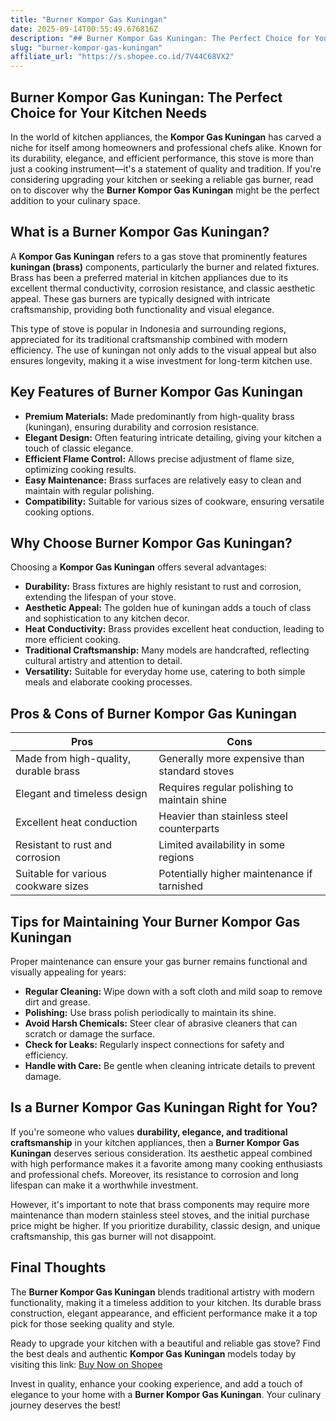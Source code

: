 ```yaml
---
title: "Burner Kompor Gas Kuningan"
date: 2025-09-14T00:55:49.676816Z
description: "## Burner Kompor Gas Kuningan: The Perfect Choice for Your Kitchen Needs..."
slug: "burner-kompor-gas-kuningan"
affiliate_url: "https://s.shopee.co.id/7V44C68VX2"
---
```

## Burner Kompor Gas Kuningan: The Perfect Choice for Your Kitchen Needs

In the world of kitchen appliances, the **Kompor Gas Kuningan** has carved a niche for itself among homeowners and professional chefs alike. Known for its durability, elegance, and efficient performance, this stove is more than just a cooking instrument—it's a statement of quality and tradition. If you're considering upgrading your kitchen or seeking a reliable gas burner, read on to discover why the **Burner Kompor Gas Kuningan** might be the perfect addition to your culinary space.

## What is a Burner Kompor Gas Kuningan?

A **Kompor Gas Kuningan** refers to a gas stove that prominently features **kuningan (brass)** components, particularly the burner and related fixtures. Brass has been a preferred material in kitchen appliances due to its excellent thermal conductivity, corrosion resistance, and classic aesthetic appeal. These gas burners are typically designed with intricate craftsmanship, providing both functionality and visual elegance.

This type of stove is popular in Indonesia and surrounding regions, appreciated for its traditional craftsmanship combined with modern efficiency. The use of kuningan not only adds to the visual appeal but also ensures longevity, making it a wise investment for long-term kitchen use.

## Key Features of Burner Kompor Gas Kuningan

- **Premium Materials:** Made predominantly from high-quality brass (kuningan), ensuring durability and corrosion resistance.
- **Elegant Design:** Often featuring intricate detailing, giving your kitchen a touch of classic elegance.
- **Efficient Flame Control:** Allows precise adjustment of flame size, optimizing cooking results.
- **Easy Maintenance:** Brass surfaces are relatively easy to clean and maintain with regular polishing.
- **Compatibility:** Suitable for various sizes of cookware, ensuring versatile cooking options.

## Why Choose Burner Kompor Gas Kuningan?

Choosing a **Kompor Gas Kuningan** offers several advantages:

- **Durability:** Brass fixtures are highly resistant to rust and corrosion, extending the lifespan of your stove.
- **Aesthetic Appeal:** The golden hue of kuningan adds a touch of class and sophistication to any kitchen decor.
- **Heat Conductivity:** Brass provides excellent heat conduction, leading to more efficient cooking.
- **Traditional Craftsmanship:** Many models are handcrafted, reflecting cultural artistry and attention to detail.
- **Versatility:** Suitable for everyday home use, catering to both simple meals and elaborate cooking processes.

## Pros & Cons of Burner Kompor Gas Kuningan

| **Pros**                                      | **Cons**                                      |
|-----------------------------------------------|----------------------------------------------|
| Made from high-quality, durable brass       | Generally more expensive than standard stoves |
| Elegant and timeless design                  | Requires regular polishing to maintain shine|
| Excellent heat conduction                    | Heavier than stainless steel counterparts  |
| Resistant to rust and corrosion              | Limited availability in some regions       |
| Suitable for various cookware sizes           | Potentially higher maintenance if tarnished|

## Tips for Maintaining Your Burner Kompor Gas Kuningan

Proper maintenance can ensure your gas burner remains functional and visually appealing for years:

- **Regular Cleaning:** Wipe down with a soft cloth and mild soap to remove dirt and grease.
- **Polishing:** Use brass polish periodically to maintain its shine.
- **Avoid Harsh Chemicals:** Steer clear of abrasive cleaners that can scratch or damage the surface.
- **Check for Leaks:** Regularly inspect connections for safety and efficiency.
- **Handle with Care:** Be gentle when cleaning intricate details to prevent damage.

## Is a Burner Kompor Gas Kuningan Right for You?

If you're someone who values **durability, elegance, and traditional craftsmanship** in your kitchen appliances, then a **Burner Kompor Gas Kuningan** deserves serious consideration. Its aesthetic appeal combined with high performance makes it a favorite among many cooking enthusiasts and professional chefs. Moreover, its resistance to corrosion and long lifespan can make it a worthwhile investment.

However, it's important to note that brass components may require more maintenance than modern stainless steel stoves, and the initial purchase price might be higher. If you prioritize durability, classic design, and unique craftsmanship, this gas burner will not disappoint.

## Final Thoughts

The **Burner Kompor Gas Kuningan** blends traditional artistry with modern functionality, making it a timeless addition to your kitchen. Its durable brass construction, elegant appearance, and efficient performance make it a top pick for those seeking quality and style.

Ready to upgrade your kitchen with a beautiful and reliable gas stove? Find the best deals and authentic **Kompor Gas Kuningan** models today by visiting this link: [Buy Now on Shopee](https://s.shopee.co.id/7V44C68VX2)

Invest in quality, enhance your cooking experience, and add a touch of elegance to your home with a **Burner Kompor Gas Kuningan**. Your culinary journey deserves the best!